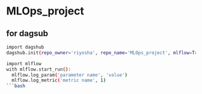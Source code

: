 # MLOps_project

## for dagsub
```bash
import dagshub
dagshub.init(repo_owner='riyosha', repo_name='MLOps_project', mlflow=True)

import mlflow
with mlflow.start_run():
  mlflow.log_param('parameter name', 'value')
  mlflow.log_metric('metric name', 1)
```bash